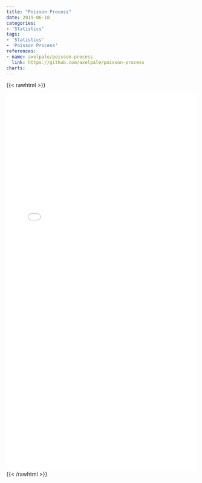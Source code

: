 ```yaml
---
title: "Poisson Process"
date: 2019-06-18
categories:
- 'Statistics'
tags:
- 'Statistics'
- 'Poisson Process'
references:
- name: axelpale/poisson-process
  link: https://github.com/axelpale/poisson-process
charts:
---
```


{{< rawhtml >}}
<iframe height="1000px" width="100%" src="/assets/utilities/poisson-process.html" scrolling="no" frameborder="no" allowtransparency="true" allowfullscreen="true" sandbox="allow-forms allow-pointer-lock allow-popups allow-same-origin allow-scripts allow-modals"></iframe>
{{< /rawhtml >}}
